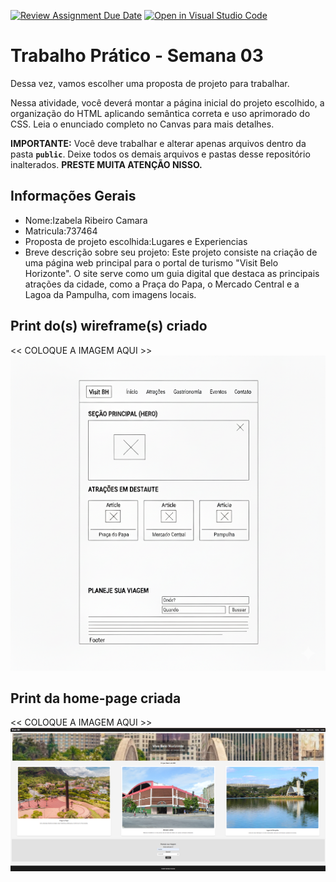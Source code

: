 [![Review Assignment Due Date](https://classroom.github.com/assets/deadline-readme-button-22041afd0340ce965d47ae6ef1cefeee28c7c493a6346c4f15d667ab976d596c.svg)](https://classroom.github.com/a/7wsY_W8o)
[![Open in Visual Studio Code](https://classroom.github.com/assets/open-in-vscode-2e0aaae1b6195c2367325f4f02e2d04e9abb55f0b24a779b69b11b9e10269abc.svg)](https://classroom.github.com/online_ide?assignment_repo_id=20227262&assignment_repo_type=AssignmentRepo)
# Trabalho Prático - Semana 03

Dessa vez, vamos escolher uma proposta de projeto para trabalhar.

Nessa atividade, você deverá montar a página inicial do projeto escolhido, a organização do HTML aplicando semântica correta e uso aprimorado do CSS. Leia o enunciado completo no Canvas para mais detalhes.

**IMPORTANTE:** Você deve trabalhar e alterar apenas arquivos dentro da pasta **`public`**. Deixe todos os demais arquivos e pastas desse repositório inalterados. **PRESTE MUITA ATENÇÃO NISSO.**

## Informações Gerais

- Nome:Izabela Ribeiro Camara
- Matricula:737464
- Proposta de projeto escolhida:Lugares e Experiencias
- Breve descrição sobre seu projeto: Este projeto consiste na criação de uma página web principal para o portal de turismo "Visit Belo Horizonte". O site serve como um guia digital que destaca as principais atrações da cidade, como a Praça do Papa, o Mercado Central e a Lagoa da Pampulha, com imagens locais.


## Print do(s) wireframe(s) criado

<<  COLOQUE A IMAGEM AQUI >>
![Print do wireframe](public/images/previa.png)

## Print da home-page criada

<<  COLOQUE A IMAGEM AQUI >>
![Print home-page](public/images/site.png)
